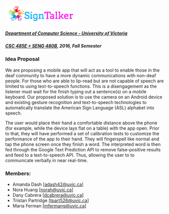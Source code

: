 ![Alt text](images/signtalkerlogo.png)

##### [Department of Computer Science - University of Victoria](http://www.csc.uvic.ca/)
##### [CSC 485E + SENG 480B](https://heat.csc.uvic.ca/coview/outline/2016/Fall/CSC/485E), 2016, Fall Semester

### Idea Proposal

We are proposing a mobile app that will act as a tool to enable those in the deaf community to have a more dynamic communications with non-deaf people.  For those who are able to lip-read but are not capable of speech are limited to using text-to-speech functions.  This is a disengagement as the listener must wait for the finish typing out a sentence(s) on a mobile keyboard.  Our proposed solution is to use the camera on an Android device and existing gesture recognition and text-to-speech technologies to automatically translate the American Sign Language (ASL) alphabet into speech.

The user would place their hand a comfortable distance above the phone (for example, while the device lays flat on a table) with the app open.  Prior to that, they will have performed a set of calibration tests to customize the performance of the app to their hand.  They will fingerspell like normal and tap the phone screen once they finish a word.  The interpreted word is then fed through the Google Text Prediction API to remove false-positive results and feed to a text-to-speech API.  Thus, allowing the user to to communicate verbally in near real-time.

### Members:

- Amanda Dash [adash42@uvic.ca]
- Nora Huang [norah@uvic.ca]
- Dany Cabrera [dcabrera@uvic.ca]
- Tristan Partridge [tpart526@uvic.ca]
- Maria Ferman [mfermang@uvic.ca]